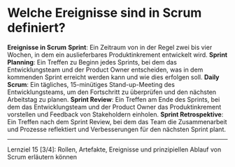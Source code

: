 # Welche **Ereignisse** sind in Scrum definiert?

**Ereignisse in Scrum**
**Sprint**: Ein Zeitraum von in der Regel zwei bis vier Wochen, in dem ein auslieferbares Produktinkrement entwickelt wird.
**Sprint Planning**: Ein Treffen zu Beginn jedes Sprints, bei dem das Entwicklungsteam und der Product Owner entscheiden, was in dem kommenden Sprint erreicht werden kann und wie dies erfolgen soll.
**Daily Scrum**: Ein tägliches, 15-minütiges Stand-up-Meeting des Entwicklungsteams, um den Fortschritt zu überprüfen und den nächsten Arbeitstag zu planen.
**Sprint Review**: Ein Treffen am Ende des Sprints, bei dem das Entwicklungsteam und der Product Owner das Produktinkrement vorstellen und Feedback von Stakeholdern einholen.
**Sprint Retrospektive**: Ein Treffen nach dem Sprint Review, bei dem das Team die Zusammenarbeit und Prozesse reflektiert und Verbesserungen für den nächsten Sprint plant.

---

Lernziel 15 \[3/4\]: Rollen, Artefakte, Ereignisse und prinzipiellen Ablauf von Scrum erläutern können
